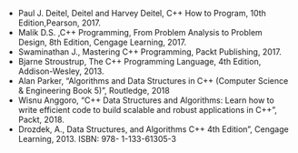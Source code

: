 - Paul J. Deitel, Deitel and Harvey Deitel, C++ How to Program, 10th Edition,Pearson, 2017.
- Malik D.S. ,C++ Programming, From Problem Analysis to Problem Design, 8th Edition, Cengage Learning, 2017.
- Swaminathan J., Mastering C++ Programming, Packt Publishing, 2017.
- Bjarne Stroustrup, The C++ Programming Language, 4th Edition, Addison-Wesley, 2013.
- Alan Parker, “Algorithms and Data Structures in C++ (Computer Science & Engineering Book 5)”, Routledge, 2018
- Wisnu Anggoro, “C++ Data Structures and Algorithms: Learn how to write efficient code to build scalable and robust applications in C++”, Packt, 2018.
- Drozdek, A., Data Structures, and Algorithms C++ 4th Edition”, Cengage Learning, 2013. ISBN: 978- 1-133-61305-3
